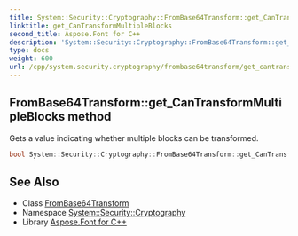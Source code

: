 ```yaml
---
title: System::Security::Cryptography::FromBase64Transform::get_CanTransformMultipleBlocks method
linktitle: get_CanTransformMultipleBlocks
second_title: Aspose.Font for C++
description: 'System::Security::Cryptography::FromBase64Transform::get_CanTransformMultipleBlocks method. Gets a value indicating whether multiple blocks can be transformed in C++.'
type: docs
weight: 600
url: /cpp/system.security.cryptography/frombase64transform/get_cantransformmultipleblocks/
---
```

## FromBase64Transform::get_CanTransformMultipleBlocks method


Gets a value indicating whether multiple blocks can be transformed.

```cpp
bool System::Security::Cryptography::FromBase64Transform::get_CanTransformMultipleBlocks()
```

## See Also

* Class [FromBase64Transform](../)
* Namespace [System::Security::Cryptography](../../)
* Library [Aspose.Font for C++](../../../)

